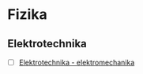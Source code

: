 # Fizika

## Elektrotechnika

- [ ] [Elektrotechnika - elektromechanika](https://www.udemy.com/course/elektrotechnika-es-elektromechanika-alapjai/)